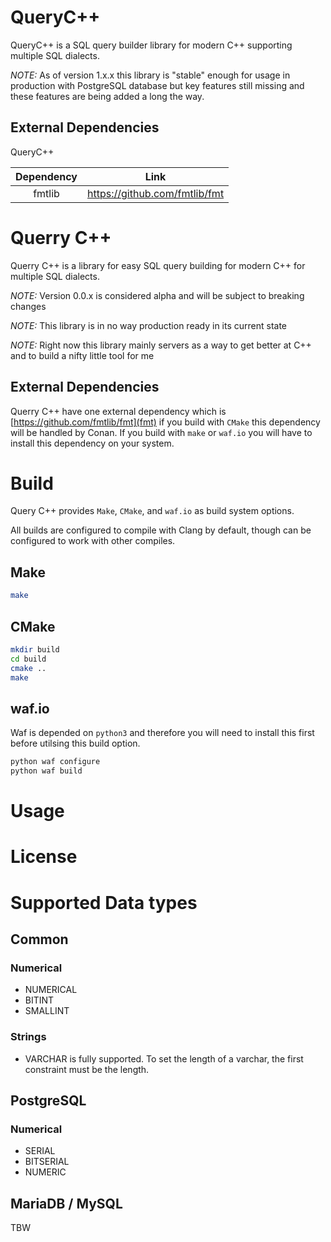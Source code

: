 # QueryC++ 

QueryC++ is a SQL query builder library for modern C++ supporting multiple SQL dialects. 

*NOTE:* As of version 1.x.x this library is "stable" enough for usage in production with PostgreSQL database but key features still missing and these features are being added a long the way. 

## External Dependencies 

QueryC++ 

| Dependency | Link                          |
| :---:      | :---:                         |
| fmtlib     | https://github.com/fmtlib/fmt |




# Querry C++ 

Querry C++ is a library for easy SQL query building for modern C++ for multiple SQL dialects. 

*NOTE:* Version 0.0.x is considered alpha and will be subject to breaking changes

*NOTE:* This library is in no way production ready in its current state 

*NOTE:* Right now this library mainly servers as a way to get better at C++ and to build a nifty little tool for me 

## External Dependencies

Querry C++ have one external dependency which is [https://github.com/fmtlib/fmt](fmt) if you build with `CMake` this dependency will be handled by Conan. 
If you build with `make` or `waf.io` you will have to install this dependency on your system. 

# Build 

Query C++ provides `Make`, `CMake`, and `waf.io` as build system options. 

All builds are configured to compile with Clang by default, though can be configured to work with other compiles. 

## Make 

```bash
make
```

## CMake

```bash
mkdir build 
cd build
cmake ..
make 
```

## waf.io

Waf is depended on `python3` and therefore you will need to install this first before utilsing this build option. 

```bash
python waf configure 
python waf build
```

# Usage 





# License 


# Supported Data types

## Common 

### Numerical 

- NUMERICAL
- BITINT
- SMALLINT

### Strings 

- VARCHAR is fully supported. To set the length of a varchar, the first constraint must be the length.  

## PostgreSQL

### Numerical

- SERIAL
- BITSERIAL
- NUMERIC

## MariaDB / MySQL

TBW
